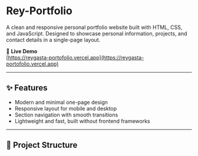 # Rey-Portfolio

A clean and responsive personal portfolio website built with HTML, CSS, and JavaScript. Designed to showcase personal information, projects, and contact details in a single-page layout.

🔗 **Live Demo**  
[https://reygasta-portofolio.vercel.app](https://reygasta-portofolio.vercel.app)

---

## ✨ Features

- Modern and minimal one-page design  
- Responsive layout for mobile and desktop  
- Section navigation with smooth transitions  
- Lightweight and fast, built without frontend frameworks

---

## 📁 Project Structure

